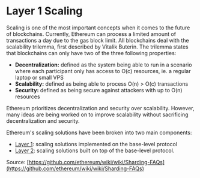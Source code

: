 # Layer 1 Scaling

Scaling is one of the most important concepts when it comes to the future of blockchains. Currently, Ethereum can process a limited amount of transactions a day due to the gas block limit. All blockchains deal with the scalability trilemma, first described by Vitalik Buterin. The trilemma states that blockchains can only have two of the three following properties: 

* **Decentralization:** defined as the system being able to run in a scenario where each participant only has access to O\(c\) resources, ie. a regular laptop or small VPS
* **Scalability:** defined as being able to process O\(n\) &gt; O\(c\) transactions
* **Security:** defined as being secure against attackers with up to O\(n\) resources

Ethereum prioritizes decentralization and security over scalability. However, many ideas are being worked on to improve scalability without sacrificing decentralization and security.

Ethereum's scaling solutions have been broken into two main components:

* [Layer 1](sharding.md): scaling solutions implemented on the base-level protocol
* [Layer 2](): scaling solutions built on top of the base-level protocol.

Source: [https://github.com/ethereum/wiki/wiki/Sharding-FAQs](https://github.com/ethereum/wiki/wiki/Sharding-FAQs)



